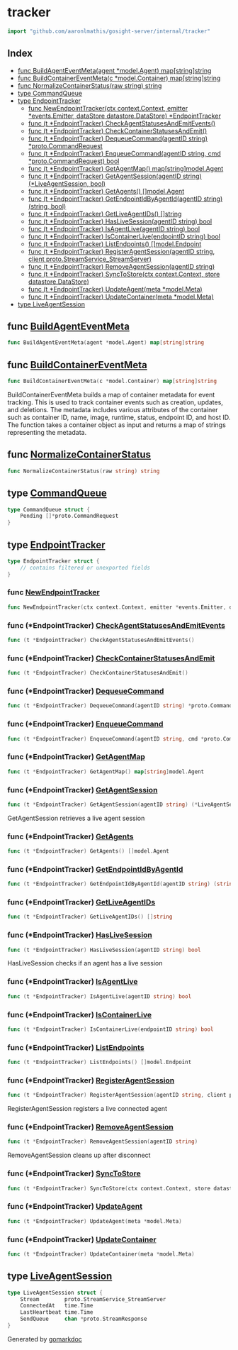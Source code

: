 <!-- Code generated by gomarkdoc. DO NOT EDIT -->

# tracker

```go
import "github.com/aaronlmathis/gosight-server/internal/tracker"
```

## Index

- [func BuildAgentEventMeta\(agent \*model.Agent\) map\[string\]string](<#BuildAgentEventMeta>)
- [func BuildContainerEventMeta\(c \*model.Container\) map\[string\]string](<#BuildContainerEventMeta>)
- [func NormalizeContainerStatus\(raw string\) string](<#NormalizeContainerStatus>)
- [type CommandQueue](<#CommandQueue>)
- [type EndpointTracker](<#EndpointTracker>)
  - [func NewEndpointTracker\(ctx context.Context, emitter \*events.Emitter, dataStore datastore.DataStore\) \*EndpointTracker](<#NewEndpointTracker>)
  - [func \(t \*EndpointTracker\) CheckAgentStatusesAndEmitEvents\(\)](<#EndpointTracker.CheckAgentStatusesAndEmitEvents>)
  - [func \(t \*EndpointTracker\) CheckContainerStatusesAndEmit\(\)](<#EndpointTracker.CheckContainerStatusesAndEmit>)
  - [func \(t \*EndpointTracker\) DequeueCommand\(agentID string\) \*proto.CommandRequest](<#EndpointTracker.DequeueCommand>)
  - [func \(t \*EndpointTracker\) EnqueueCommand\(agentID string, cmd \*proto.CommandRequest\) bool](<#EndpointTracker.EnqueueCommand>)
  - [func \(t \*EndpointTracker\) GetAgentMap\(\) map\[string\]model.Agent](<#EndpointTracker.GetAgentMap>)
  - [func \(t \*EndpointTracker\) GetAgentSession\(agentID string\) \(\*LiveAgentSession, bool\)](<#EndpointTracker.GetAgentSession>)
  - [func \(t \*EndpointTracker\) GetAgents\(\) \[\]model.Agent](<#EndpointTracker.GetAgents>)
  - [func \(t \*EndpointTracker\) GetEndpointIdByAgentId\(agentID string\) \(string, bool\)](<#EndpointTracker.GetEndpointIdByAgentId>)
  - [func \(t \*EndpointTracker\) GetLiveAgentIDs\(\) \[\]string](<#EndpointTracker.GetLiveAgentIDs>)
  - [func \(t \*EndpointTracker\) HasLiveSession\(agentID string\) bool](<#EndpointTracker.HasLiveSession>)
  - [func \(t \*EndpointTracker\) IsAgentLive\(agentID string\) bool](<#EndpointTracker.IsAgentLive>)
  - [func \(t \*EndpointTracker\) IsContainerLive\(endpointID string\) bool](<#EndpointTracker.IsContainerLive>)
  - [func \(t \*EndpointTracker\) ListEndpoints\(\) \[\]model.Endpoint](<#EndpointTracker.ListEndpoints>)
  - [func \(t \*EndpointTracker\) RegisterAgentSession\(agentID string, client proto.StreamService\_StreamServer\)](<#EndpointTracker.RegisterAgentSession>)
  - [func \(t \*EndpointTracker\) RemoveAgentSession\(agentID string\)](<#EndpointTracker.RemoveAgentSession>)
  - [func \(t \*EndpointTracker\) SyncToStore\(ctx context.Context, store datastore.DataStore\)](<#EndpointTracker.SyncToStore>)
  - [func \(t \*EndpointTracker\) UpdateAgent\(meta \*model.Meta\)](<#EndpointTracker.UpdateAgent>)
  - [func \(t \*EndpointTracker\) UpdateContainer\(meta \*model.Meta\)](<#EndpointTracker.UpdateContainer>)
- [type LiveAgentSession](<#LiveAgentSession>)


<a name="BuildAgentEventMeta"></a>
## func [BuildAgentEventMeta](<https://github.com/aaronlmathis/gosight-server/blob/main/internal/tracker/helpers.go#L43>)

```go
func BuildAgentEventMeta(agent *model.Agent) map[string]string
```



<a name="BuildContainerEventMeta"></a>
## func [BuildContainerEventMeta](<https://github.com/aaronlmathis/gosight-server/blob/main/internal/tracker/helpers.go#L66>)

```go
func BuildContainerEventMeta(c *model.Container) map[string]string
```

BuildContainerEventMeta builds a map of container metadata for event tracking. This is used to track container events such as creation, updates, and deletions. The metadata includes various attributes of the container such as container ID, name, image, runtime, status, endpoint ID, and host ID. The function takes a container object as input and returns a map of strings representing the metadata.

<a name="NormalizeContainerStatus"></a>
## func [NormalizeContainerStatus](<https://github.com/aaronlmathis/gosight-server/blob/main/internal/tracker/helpers.go#L79>)

```go
func NormalizeContainerStatus(raw string) string
```



<a name="CommandQueue"></a>
## type [CommandQueue](<https://github.com/aaronlmathis/gosight-server/blob/main/internal/tracker/commandQueue.go#L29-L31>)



```go
type CommandQueue struct {
    Pending []*proto.CommandRequest
}
```

<a name="EndpointTracker"></a>
## type [EndpointTracker](<https://github.com/aaronlmathis/gosight-server/blob/main/internal/tracker/endpoint.go#L39-L48>)



```go
type EndpointTracker struct {
    // contains filtered or unexported fields
}
```

<a name="NewEndpointTracker"></a>
### func [NewEndpointTracker](<https://github.com/aaronlmathis/gosight-server/blob/main/internal/tracker/endpoint.go#L50>)

```go
func NewEndpointTracker(ctx context.Context, emitter *events.Emitter, dataStore datastore.DataStore) *EndpointTracker
```



<a name="EndpointTracker.CheckAgentStatusesAndEmitEvents"></a>
### func \(\*EndpointTracker\) [CheckAgentStatusesAndEmitEvents](<https://github.com/aaronlmathis/gosight-server/blob/main/internal/tracker/endpoint.go#L384>)

```go
func (t *EndpointTracker) CheckAgentStatusesAndEmitEvents()
```



<a name="EndpointTracker.CheckContainerStatusesAndEmit"></a>
### func \(\*EndpointTracker\) [CheckContainerStatusesAndEmit](<https://github.com/aaronlmathis/gosight-server/blob/main/internal/tracker/endpoint.go#L426>)

```go
func (t *EndpointTracker) CheckContainerStatusesAndEmit()
```



<a name="EndpointTracker.DequeueCommand"></a>
### func \(\*EndpointTracker\) [DequeueCommand](<https://github.com/aaronlmathis/gosight-server/blob/main/internal/tracker/commandQueue.go#L60>)

```go
func (t *EndpointTracker) DequeueCommand(agentID string) *proto.CommandRequest
```



<a name="EndpointTracker.EnqueueCommand"></a>
### func \(\*EndpointTracker\) [EnqueueCommand](<https://github.com/aaronlmathis/gosight-server/blob/main/internal/tracker/commandQueue.go#L33>)

```go
func (t *EndpointTracker) EnqueueCommand(agentID string, cmd *proto.CommandRequest) bool
```



<a name="EndpointTracker.GetAgentMap"></a>
### func \(\*EndpointTracker\) [GetAgentMap](<https://github.com/aaronlmathis/gosight-server/blob/main/internal/tracker/endpoint.go#L298>)

```go
func (t *EndpointTracker) GetAgentMap() map[string]model.Agent
```



<a name="EndpointTracker.GetAgentSession"></a>
### func \(\*EndpointTracker\) [GetAgentSession](<https://github.com/aaronlmathis/gosight-server/blob/main/internal/tracker/session.go#L70>)

```go
func (t *EndpointTracker) GetAgentSession(agentID string) (*LiveAgentSession, bool)
```

GetAgentSession retrieves a live agent session

<a name="EndpointTracker.GetAgents"></a>
### func \(\*EndpointTracker\) [GetAgents](<https://github.com/aaronlmathis/gosight-server/blob/main/internal/tracker/endpoint.go#L265>)

```go
func (t *EndpointTracker) GetAgents() []model.Agent
```



<a name="EndpointTracker.GetEndpointIdByAgentId"></a>
### func \(\*EndpointTracker\) [GetEndpointIdByAgentId](<https://github.com/aaronlmathis/gosight-server/blob/main/internal/tracker/endpoint.go#L519>)

```go
func (t *EndpointTracker) GetEndpointIdByAgentId(agentID string) (string, bool)
```



<a name="EndpointTracker.GetLiveAgentIDs"></a>
### func \(\*EndpointTracker\) [GetLiveAgentIDs](<https://github.com/aaronlmathis/gosight-server/blob/main/internal/tracker/session.go#L93>)

```go
func (t *EndpointTracker) GetLiveAgentIDs() []string
```



<a name="EndpointTracker.HasLiveSession"></a>
### func \(\*EndpointTracker\) [HasLiveSession](<https://github.com/aaronlmathis/gosight-server/blob/main/internal/tracker/session.go#L86>)

```go
func (t *EndpointTracker) HasLiveSession(agentID string) bool
```

HasLiveSession checks if an agent has a live session

<a name="EndpointTracker.IsAgentLive"></a>
### func \(\*EndpointTracker\) [IsAgentLive](<https://github.com/aaronlmathis/gosight-server/blob/main/internal/tracker/endpoint.go#L469>)

```go
func (t *EndpointTracker) IsAgentLive(agentID string) bool
```



<a name="EndpointTracker.IsContainerLive"></a>
### func \(\*EndpointTracker\) [IsContainerLive](<https://github.com/aaronlmathis/gosight-server/blob/main/internal/tracker/endpoint.go#L479>)

```go
func (t *EndpointTracker) IsContainerLive(endpointID string) bool
```



<a name="EndpointTracker.ListEndpoints"></a>
### func \(\*EndpointTracker\) [ListEndpoints](<https://github.com/aaronlmathis/gosight-server/blob/main/internal/tracker/endpoint.go#L489>)

```go
func (t *EndpointTracker) ListEndpoints() []model.Endpoint
```



<a name="EndpointTracker.RegisterAgentSession"></a>
### func \(\*EndpointTracker\) [RegisterAgentSession](<https://github.com/aaronlmathis/gosight-server/blob/main/internal/tracker/session.go#L39>)

```go
func (t *EndpointTracker) RegisterAgentSession(agentID string, client proto.StreamService_StreamServer)
```

RegisterAgentSession registers a live connected agent

<a name="EndpointTracker.RemoveAgentSession"></a>
### func \(\*EndpointTracker\) [RemoveAgentSession](<https://github.com/aaronlmathis/gosight-server/blob/main/internal/tracker/session.go#L79>)

```go
func (t *EndpointTracker) RemoveAgentSession(agentID string)
```

RemoveAgentSession cleans up after disconnect

<a name="EndpointTracker.SyncToStore"></a>
### func \(\*EndpointTracker\) [SyncToStore](<https://github.com/aaronlmathis/gosight-server/blob/main/internal/tracker/endpoint.go#L339>)

```go
func (t *EndpointTracker) SyncToStore(ctx context.Context, store datastore.DataStore)
```



<a name="EndpointTracker.UpdateAgent"></a>
### func \(\*EndpointTracker\) [UpdateAgent](<https://github.com/aaronlmathis/gosight-server/blob/main/internal/tracker/endpoint.go#L82>)

```go
func (t *EndpointTracker) UpdateAgent(meta *model.Meta)
```



<a name="EndpointTracker.UpdateContainer"></a>
### func \(\*EndpointTracker\) [UpdateContainer](<https://github.com/aaronlmathis/gosight-server/blob/main/internal/tracker/endpoint.go#L150>)

```go
func (t *EndpointTracker) UpdateContainer(meta *model.Meta)
```



<a name="LiveAgentSession"></a>
## type [LiveAgentSession](<https://github.com/aaronlmathis/gosight-server/blob/main/internal/tracker/session.go#L31-L36>)



```go
type LiveAgentSession struct {
    Stream        proto.StreamService_StreamServer
    ConnectedAt   time.Time
    LastHeartbeat time.Time
    SendQueue     chan *proto.StreamResponse
}
```

Generated by [gomarkdoc](<https://github.com/princjef/gomarkdoc>)
